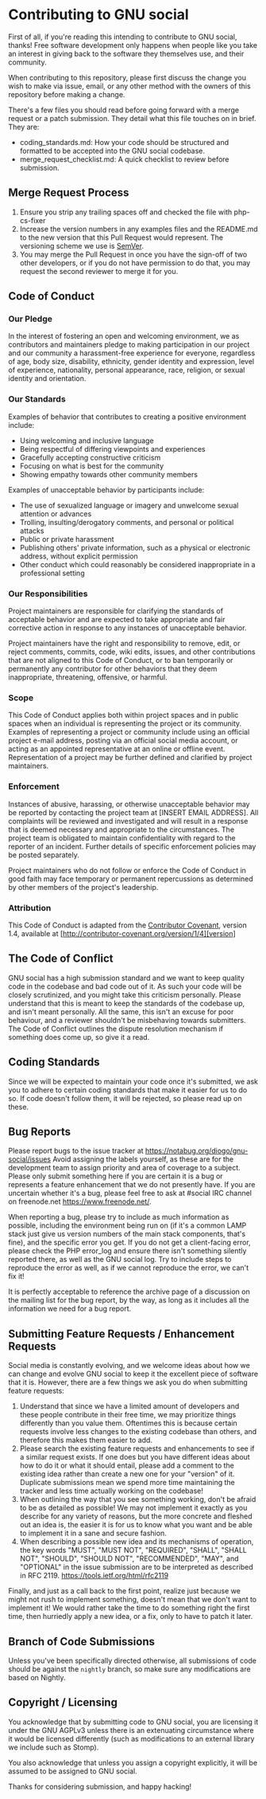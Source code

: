 # Contributing to GNU social

First of all, if you're reading this intending to contribute to GNU social,
thanks! Free software development only happens when people like you take an
interest in giving back to the software they themselves use, and their
community.

When contributing to this repository, please first discuss the change you wish to
make via issue, email, or any other method with the owners of this repository before
making a change.

There's a few files you should read before going forward with a merge request
or a patch submission.  They detail what this file touches on in brief.  They
are:

* coding_standards.md: How your code should be structured and formatted to be
  accepted into the GNU social codebase.
* merge_request_checklist.md: A quick checklist to review before submission.

## Merge Request Process

1. Ensure you strip any trailing spaces off and checked the file with php-cs-fixer
2. Increase the version numbers in any examples files and the README.md to the new version that this
   Pull Request would represent. The versioning scheme we use is [SemVer](http://semver.org/).
3. You may merge the Pull Request in once you have the sign-off of two other developers, or if you
   do not have permission to do that, you may request the second reviewer to merge it for you.


## Code of Conduct

### Our Pledge

In the interest of fostering an open and welcoming environment, we as
contributors and maintainers pledge to making participation in our project and
our community a harassment-free experience for everyone, regardless of age, body
size, disability, ethnicity, gender identity and expression, level of experience,
nationality, personal appearance, race, religion, or sexual identity and
orientation.

### Our Standards

Examples of behavior that contributes to creating a positive environment
include:

* Using welcoming and inclusive language
* Being respectful of differing viewpoints and experiences
* Gracefully accepting constructive criticism
* Focusing on what is best for the community
* Showing empathy towards other community members

Examples of unacceptable behavior by participants include:

* The use of sexualized language or imagery and unwelcome sexual attention or
advances
* Trolling, insulting/derogatory comments, and personal or political attacks
* Public or private harassment
* Publishing others' private information, such as a physical or electronic
  address, without explicit permission
* Other conduct which could reasonably be considered inappropriate in a
  professional setting

### Our Responsibilities

Project maintainers are responsible for clarifying the standards of acceptable
behavior and are expected to take appropriate and fair corrective action in
response to any instances of unacceptable behavior.

Project maintainers have the right and responsibility to remove, edit, or
reject comments, commits, code, wiki edits, issues, and other contributions
that are not aligned to this Code of Conduct, or to ban temporarily or
permanently any contributor for other behaviors that they deem inappropriate,
threatening, offensive, or harmful.

### Scope

This Code of Conduct applies both within project spaces and in public spaces
when an individual is representing the project or its community. Examples of
representing a project or community include using an official project e-mail
address, posting via an official social media account, or acting as an appointed
representative at an online or offline event. Representation of a project may be
further defined and clarified by project maintainers.

### Enforcement

Instances of abusive, harassing, or otherwise unacceptable behavior may be
reported by contacting the project team at [INSERT EMAIL ADDRESS]. All
complaints will be reviewed and investigated and will result in a response that
is deemed necessary and appropriate to the circumstances. The project team is
obligated to maintain confidentiality with regard to the reporter of an incident.
Further details of specific enforcement policies may be posted separately.

Project maintainers who do not follow or enforce the Code of Conduct in good
faith may face temporary or permanent repercussions as determined by other
members of the project's leadership.

### Attribution

This Code of Conduct is adapted from the [Contributor Covenant][homepage], version 1.4,
available at [http://contributor-covenant.org/version/1/4][version]

[homepage]: http://contributor-covenant.org
[version]: http://contributor-covenant.org/version/1/4/


## The Code of Conflict

GNU social has a high submission standard and we want to keep quality code in the
codebase and bad code out of it. As such your code will be closely scrutinized,
and you might take this criticism personally. Please understand that this is
meant to keep the standards of the codebase up, and isn't meant personally. All
the same, this isn't an excuse for poor behaviour, and a reviewer shouldn't be
misbehaving towards submitters. The Code of Conflict outlines the dispute
resolution mechanism if something does come up, so give it a read.


## Coding Standards

Since we will be expected to maintain your code once it's submitted, we ask you
to adhere to certain coding standards that make it easier for us to do so. If
code doesn't follow them, it will be rejected, so please read up on these.


## Bug Reports

Please report bugs to the issue tracker at
<https://notabug.org/diogo/gnu-social/issues> Avoid assigning the labels
yourself, as these are for the development team to assign priority and area of
coverage to a subject. Please only submit something here if you are certain it
is a bug or represents a feature enhancement that we do not presently have. If
you are uncertain whether it's a bug, please feel free to ask
at #social IRC channel on freenode.net https://www.freenode.net/.

When reporting a bug, please try to include as much information as possible,
including the environment being run on (if it's a common LAMP stack just give
us version numbers of the main stack components, that's fine), and the specific
error you get. If you do not get a client-facing error, please check the PHP
error_log and ensure there isn't something silently reported there, as well as
the GNU social log. Try to include steps to reproduce the error as well, as if
we cannot reproduce the error, we can't fix it!

It is perfectly acceptable to reference the archive page of a discussion on the
mailing list for the bug report, by the way, as long as it includes all the
information we need for a bug report.


## Submitting Feature Requests / Enhancement Requests

Social media is constantly evolving, and we welcome ideas about how we can
change and evolve GNU social to keep it the excellent piece of software that it
is. However, there are a few things we ask you do when submitting feature
requests:

1. Understand that since we have a limited amount of developers and these people
contribute in their free time, we may prioritize things differently than you
value them. Oftentimes this is because certain requests involve less changes
to the existing codebase than others, and therefore this makes them easier
to add.
2. Please search the existing feature requests and enhancements to see if a
similar request exists. If one does but you have different ideas about how
to do it or what it should entail, please add a comment to the existing idea
rather than create a new one for your "version" of it. Duplicate submissions
mean we spend more time maintaining the tracker and less time actually
working on the codebase!
3. When outlining the way that you see something working, don't be afraid to be
as detailed as possible! We may not implement it exactly as you describe for
any variety of reasons, but the more concrete and fleshed out an idea is, the
easier it is for us to know what you want and be able to implement it in a
sane and secure fashion.
4. When describing a possible new idea and its mechanisms of operation, the key
words "MUST", "MUST NOT", "REQUIRED", "SHALL", "SHALL NOT", "SHOULD",
"SHOULD NOT", "RECOMMENDED", "MAY", and "OPTIONAL" in the issue submission
are to be interpreted as described in RFC 2119.
<https://tools.ietf.org/html/rfc2119>

Finally, and just as a call back to the first point, realize just because we
might not rush to implement something, doesn't mean that we don't want to
implement it! We would rather take the time to do something right the first
time, then hurriedly apply a new idea, or a fix, only to have to patch it later.


## Branch of Code Submissions

Unless you've been specifically directed otherwise, all submissions of code
should be against the `nightly` branch, so make sure any modifications are based
on Nightly.


## Copyright / Licensing

You acknowledge that by submitting code to GNU social, you are licensing it under
the GNU AGPLv3 unless there is an extenuating circumstance where it would be
licensed differently (such as modifications to an external library we include
such as Stomp).

You also acknowledge that unless you assign a copyright explicitly, it will be
assumed to be assigned to GNU social.

Thanks for considering submission, and happy hacking!
